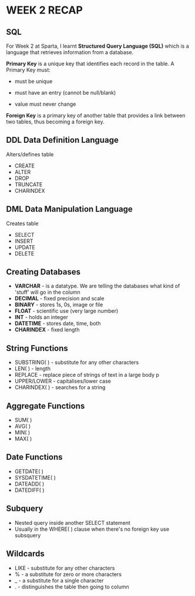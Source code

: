 # WEEK 2 RECAP

## SQL

<p>For Week 2 at Sparta, I learnt <b>Structured Query Language (SQL)</b> which is a language that retrieves information from a database.</p>

<b>Primary Key</b> is a unique key that identifies each record in the table. A Primary Key must:
* <p>must be unique </p>
* <p>must have an entry (cannot be null/blank)</p>
* <p>value must never change</p>

<b>Foreign Key</b> is a primary key of another table that provides a link between two tables, thus becoming a foreign key.

## DDL Data Definition Language
Alters/defines table
* CREATE
* ALTER
* DROP
* TRUNCATE
* CHARINDEX

## DML Data Manipulation Language
Creates table
* SELECT
* INSERT
* UPDATE
* DELETE

## Creating Databases
* <b>VARCHAR</b> - is a datatype. We are telling the databases what kind of 'stuff' will go in the column
* <b>DECIMAL</b> - fixed precision and scale
* <b>BINARY</b> - stores 1s, 0s, image or file
* <b>FLOAT</b> - scientific use (very large number)
* <b>INT</b> - holds an integer
* <b>DATETIME</b> - stores date, time, both
* <b>CHARINDEX</b> - fixed length

## String Functions
* SUBSTRING( ) - substitute for any other characters
* LEN( ) - length
* REPLACE - replace piece of strings of text in a large body p
* UPPER/LOWER - capitalises/lower case
* CHARINDEX( ) - searches for a string

## Aggregate Functions
* SUM( )
* AVG( )
* MIN( )
* MAX( )

## Date Functions
* GETDATE( )
* SYSDATETIME( )
* DATEADD( )
* DATEDIFF( )

## Subquery
* Nested query inside another SELECT statement
* Usually in the WHERE( ) clause when there's no foreign key use subsquery

## Wildcards
* LIKE - substitute for any other characters
* % - a substitute for zero or more characters
* _ - a substitute for a single character
* . - distinguishes the table then going to column
